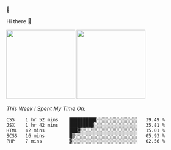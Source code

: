
🚀 


Hi there 👋

<!--
**BambuTeam/BambuTeam** is a ✨ _special_ ✨ repository because its `README.md` (this file) appears on your GitHub profile.

Here are some ideas to get you started:

- 🔭 I’m currently working on ...
- 🌱 I’m currently learning ...
- 👯 I’m looking to collaborate on ...
- 🤔 I’m looking for help with ...
- 💬 Ask me about ...
- 📫 How to reach me: ...
- 😄 Pronouns: ...
- ⚡ Fun fact: ...
-->

<img height="180em" src="https://github-readme-stats.vercel.app/api?username=BambuTeam&show_icons=true&hide_border=true&&count_private=true&include_all_commits=true&theme=dark" />


<img height="180em" src="https://github-readme-stats.vercel.app/api/top-langs/?username=BambuTeam&layout=compact&theme=dark" />





*This Week I Spent My Time On:*
<!--START_SECTION:waka-->
```text
CSS    1 hr 52 mins    ██████████░░░░░░░░░░░░░░░   39.49 % 
JSX    1 hr 42 mins    █████████░░░░░░░░░░░░░░░░   35.81 % 
HTML   42 mins         ███▓░░░░░░░░░░░░░░░░░░░░░   15.01 % 
SCSS   16 mins         █▒░░░░░░░░░░░░░░░░░░░░░░░   05.93 % 
PHP    7 mins          ▓░░░░░░░░░░░░░░░░░░░░░░░░   02.56 % 
```
<!--END_SECTION:waka-->
